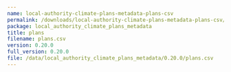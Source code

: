 ```yaml
---
name: local-authority-climate-plans-metadata-plans-csv
permalink: /downloads/local-authority-climate-plans-metadata-plans-csv/0_20_0
package: local_authority_climate_plans_metadata
title: plans
filename: plans.csv
version: 0.20.0
full_version: 0.20.0
file: /data/local_authority_climate_plans_metadata/0.20.0/plans.csv
---
```

